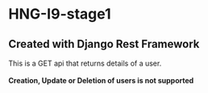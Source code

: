 # HNG-I9-stage1
## Created with Django Rest Framework

This is a GET api that returns details of a user. <br>
<br>
**Creation, Update or Deletion of users is not supported**
